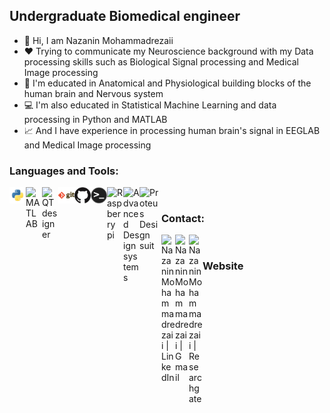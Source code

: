 ## Undergraduate Biomedical engineer
- 👋 Hi, I am Nazanin Mohammadrezaii 
- ❤️ Trying to communicate my Neuroscience background with my Data processing skills such as Biological Signal processing and Medical Image processing
- 📗 I'm educated in Anatomical and Physiological building blocks of the human brain and Nervous system 
- 💻 I'm also educated in Statistical Machine Learning and data processing in Python and MATLAB
- 📈 And I have experience in processing human brain's signal in EEGLAB and Medical Image processing

### Languages and Tools:
<img align="left" alt="python" width="26px" src="https://raw.githubusercontent.com/github/explore/80688e429a7d4ef2fca1e82350fe8e3517d3494d/topics/python/python.png" />
<img align="left" alt="MATLAB" width="26px" src="https://icons.iconarchive.com/icons/alecive/flatwoken/128/Apps-Matlab-icon.png" />
<img align="left" alt="QT designer" width="26px" src="https://icons.iconarchive.com/icons/bokehlicia/captiva/128/QtProject-creator-icon.png" />
<img align="left" alt="Git" width="26px" src="https://raw.githubusercontent.com/github/explore/80688e429a7d4ef2fca1e82350fe8e3517d3494d/topics/git/git.png" />
<img align="left" alt="GitHub" width="26px" src="https://raw.githubusercontent.com/github/explore/78df643247d429f6cc873026c0622819ad797942/topics/github/github.png" />
<img align="left" alt="Terminal" width="26px" src="https://raw.githubusercontent.com/github/explore/80688e429a7d4ef2fca1e82350fe8e3517d3494d/topics/terminal/terminal.png" />
<img align="left" alt="Raspberry pi" width="26px" src="https://upload.wikimedia.org/wikipedia/de/c/cb/Raspberry_Pi_Logo.svg" />
<img align="left" alt="Advanced Design systems" width="26px" src="https://downloadly.net/wp-content/uploads/2020/03/Advanced-Design-System.png" />
<img align="left" alt="Proteus Design suit" width="35px" src="https://upload.wikimedia.org/wikipedia/en/5/5a/Proteus_Design_Suite_Atom_Logo.png" />

<br />

### Contact:
[<img align="left" alt="Nazanin Mohammadrezaii | LinkedIn" width="22px" src="https://cdn.jsdelivr.net/npm/simple-icons@v3/icons/linkedin.svg" />][linkedin]
[<img align="left" alt="Nazanin Mohammadrezaii | Gmail" width="22px" src="https://upload.wikimedia.org/wikipedia/commons/4/4e/Gmail_Icon.png" />][Email]
[<img align="left" alt="Nazanin Mohammadrezaii | Researchgate" width="22px" src="https://www.pngrepo.com/png/314548/180/researchgate.png" />][Researchgate]

[Email]:https://www.nazaninmohammadrezaii79@gmail.com
[linkedin]: https://www.linkedin.com/in/Nazanin-Mohammadrezaii/
[Researchgate]: https://www.researchgate.net/profile/Nazanin-Mohammadrezaii

<br />

### Website
